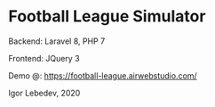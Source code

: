 <h1>Football League Simulator</h1>
<p>Backend: Laravel 8, PHP 7</p>
<p>Frontend: JQuery 3</p>

Demo @: <a target="_blank" href="https://football-league.airwebstudio.com/">https://football-league.airwebstudio.com/</a>

Igor Lebedev, 2020
